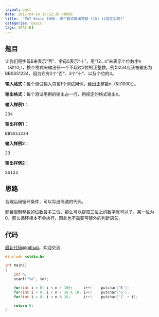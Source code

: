 ```yaml
---
layout: post
date: 2017-04-14 15:52:39 +0800
title:  "PAT Basic 1006. 换个格式输出整数 (15) (C语言实现)"
categories: Basic
tags: [PAT-B]
---
```


## 题目

<div id="problemContent">
<p>让我们用字母B来表示“百”、字母S表示“十”，用“12...n”来表示个位数字n（&amp;lt10;），换个格式来输出任一个不超过3位的正整数。例如234应该被输出为BBSSS1234，因为它有2个“百”、3个“十”、以及个位的4。</p>
<p><b>输入格式：</b>每个测试输入包含1个测试用例，给出正整数n（&amp;lt1000;）。</p>
<p><b>输出格式：</b>每个测试用例的输出占一行，用规定的格式输出n。</p>
<b>输入样例1：</b><pre>
234
</pre>
<b>输出样例1：</b><pre>
BBSSS1234
</pre>
<b>输入样例2：</b><pre>
23
</pre>
<b>输出样例2：</b><pre>
SS123
</pre>
</div>

## 思路


合理运用循环条件，可以写出简洁的代码。

题目限制整数的位数最多三位，那么可以提取三位上的数字就可以了。某一位为0，那么循环根本不会执行，因此也不需要写额外的判断语句。


## 代码

[最新代码@github](https://github.com/OliverLew/PAT/blob/master/PATBasic/1006.c)，欢迎交流
```c
#include <stdio.h>

int main()
{
    int n;
    scanf("%d", &n);

    for(int i = 0; i < n / 100;     i++)    putchar('B');
    for(int i = 0; i < n / 10 % 10; i++)    putchar('S');
    for(int i = 0; i < n % 10;      i++)    putchar('1' + i);

    return 0;
}

```